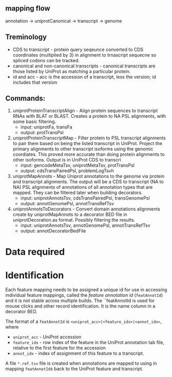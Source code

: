 ## mapping flow

annotation -> uniprotCanonical -> transcript -> genome

## Treminology
- CDS to transcript - protein query seqeunce converted to CDS coordinates (multiplied by 3) in alignment to trnascript sequecne so spliced codons can be tracked.
- canonical and non-canonical transcripts - canonical transcripts are those listed by UniProt as matching a particular protein.
- id and acc - acc is the accession of a transcript, less the version; id includes that version

## Commands:

1. uniprotProteinTranscriptAlign - Align protein sequences to transcript RNAs with BLAT or BLAST. Creates a protein to NA PSL alignments, with some basic filtering.
   * input: uniprotFa, transFa
   * output: protTransPsl
1. uniprotProteinTranscriptMap - Filter protein to PSL transcript alignments to pair them based on being the listed transcript in UniProt.  Project the primary alignments to other transcript isoforms using the genomic coordiates.  This proved more accurate than doing protein alignments to other isoforms.  Output is in UniProt CDS to transcri
   * input: gencodeMetaTsv, uniprotMetaTsv, protTransPsl
   * output: cdsTransPairedPsl, problemLogTsvh
1. uniprotMapAnnots - Map Uniprot annotations to the genome via protein and transcript alignments.  The output will be a CDS to transcript (NA to NA) PSL alignments of annotations of all annotation types that are mapped.  They can be filtered later when building decorators.
   * input: uniprotAnnotsTsv, cdsTransPairedPsl, transGenomePsl
   * output: annotGenomePsl, annotTransRefTsv
1. uniprotAnnotsToDecorators - Convert domain annotations alignments create by uniprotMapAnnots to a decorator BED file in uniprotDecoration.as format.  Possibly filtering the results.
   * input: uniprotAnnotsTsv, annotGenomePsl, annotTransRefTsv
   * output: annotDecoratorBedFile

# Data required 


# Identification

Each feature mapping needs to be assigned a unique id for use in accessing
individual feature mappings, called the *feature annotation id*
(`featAnnotId`) and it is not stable across multiple builds.  The ``featAnnotId
is used for mouse clicks and other record identification.  It is the name column in
a decorator BED.

The format of a `featAnnotId` is `<uniprot_acc>|<feature_idx>|<annot_idx>`, where

- `uniprot_acc` - UniProt accession
- `feature_idx` - row index of the feature in the UniProt annotation tab file, relative to the first feature for the accession
- `annot_idx` - index of assignment of this feature to a transcript.

A file `*.ref.tsv` file is created when annotations are mapped to using in mapping `featAnnotId`s back to the UniProt feature and transcript.




